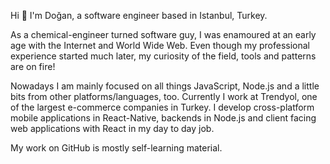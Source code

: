 Hi 👋 I'm Doğan, a software engineer based in Istanbul, Turkey.

As a chemical-engineer turned software guy, I was enamoured at an early age with the Internet and World Wide Web. Even though my professional experience started much later, my curiosity of the field, tools and patterns are on fire!

Nowadays I am mainly focused on all things JavaScript, Node.js and a little bits from other platforms/languages, too. Currently I work at Trendyol, one of the largest e-commerce companies in Turkey. I develop cross-platform mobile applications in React-Native, backends in Node.js and client facing web applications with React in my day to day job.

My work on GitHub is mostly self-learning material.
